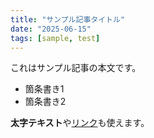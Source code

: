 ```yaml
---
title: "サンプル記事タイトル"
date: "2025-06-15"
tags: [sample, test]
---
```


これはサンプル記事の本文です。

- 箇条書き1
- 箇条書き2

**太字テキスト**や[リンク](https://example.com)も使えます。 